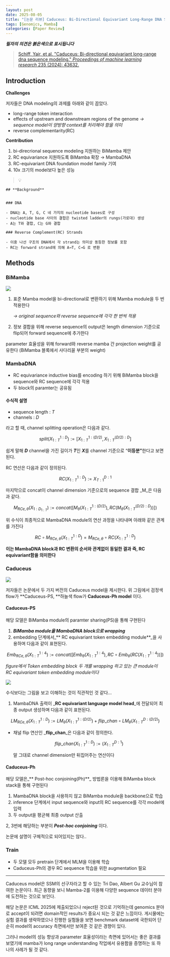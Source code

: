 ```yaml
---
layout: post
date: 2025-08-05
title: "[논문 리뷰] Caduceus: Bi-Directional Equivariant Long-Range DNA Sequence Modeling"
tags: [Genomics, Mamba]
categories: [Paper Review]
---
```


<span class="notion-red">_**필자의 의견은 붉은색으로 표시됩니다**_</span>


> [Schiff, Yair, et al. "Caduceus: Bi-directional equivariant long-range dna sequence modeling." ](https://pmc.ncbi.nlm.nih.gov/articles/PMC12189541/)[_Proceedings of machine learning research_](https://pmc.ncbi.nlm.nih.gov/articles/PMC12189541/)[ 235 (2024): 43632.](https://pmc.ncbi.nlm.nih.gov/articles/PMC12189541/)



## Introduction


**Challenges**


저자들은 DNA modeling의 과제를 아래와 같이 꼽았다.

- long-range token interaction
- effects of upstream and downstream regions of the genome 
_→ sequence model이 양방향 context를 처리해야 함을 의미_
- reverse complementarity(RC)

**Contribution**

1. bi-direcrional sequence modeling 지원하는 BiMamba 제안
1. RC equivariance 지원하도록 BiMamba 확장 → MambaDNA
1. RC-equivariant DNA foundation model family 기여
1. 10x 크기의 model보다 높은 성능

> 💡 


	## **Background**


	### DNA

	- DNA는 A, T, G, C 네 가지의 nucleotide bases로 구성
	- nucleotide base 사이의 결합은 twisted ladder의 rungs(가로대) 생성
	- A는 T와 결합, C는 G와 결합

	### Reverse Complement(RC) Strands

	- 이중 나선 구조의 DNA에서 각 strand는 의미상 동등한 정보를 포함
	- RC는 forward strand에 의해 A→T, C→G 로 변환


## Methods



### BiMamba


![](https://prod-files-secure.s3.us-west-2.amazonaws.com/542b861c-36a8-4051-84e5-8804b6728dba/2c247d59-7815-4980-99f0-8f0d21f445a7/image.png?X-Amz-Algorithm=AWS4-HMAC-SHA256&X-Amz-Content-Sha256=UNSIGNED-PAYLOAD&X-Amz-Credential=ASIAZI2LB466ZAAPQXF2%2F20250911%2Fus-west-2%2Fs3%2Faws4_request&X-Amz-Date=20250911T040114Z&X-Amz-Expires=3600&X-Amz-Security-Token=IQoJb3JpZ2luX2VjEJT%2F%2F%2F%2F%2F%2F%2F%2F%2F%2FwEaCXVzLXdlc3QtMiJHMEUCIQDUqTvFRx9jn%2BuS59m3xjz79YDvgpYGBRcv5su%2B9D3ZIAIgatpNi0SmaNnFQcImLYpAooJUlSUKEiqebDUcFyfSVUcqiAQI%2Ff%2F%2F%2F%2F%2F%2F%2F%2F%2F%2FARAAGgw2Mzc0MjMxODM4MDUiDDe4HOHbY9qihxumbircA0GciLs7cFKYjrw0TN9Bo7o%2FR0XCug%2FVs2h74IJdnLJG0wngUTgPrkrsyQxl9FKI5XLmuyPlxZrvYX8LrYc%2BqzBZwhn1sBBzD5BRZ6%2Bq7kQoYe16SDzUs%2BrKjnakTahl03INeVXp1tPdmxTIxEpoH4TgjdbHBYeeP4bh%2B6%2B2CET2cVxK%2Fl%2Fzex6GmAtlZeeOWoPJ4vb99EZ5CBZg073UO%2Fa2rCt%2BXtrrJwxhLbXeStJrksMYj084X9KWeMiojSZ6kAgMYPWSB6ZuemOXXlsj4RBfBQa6NaItqTYuMLqPgR4uriqKanbVcBhoJ2MT0jpVu2C5uUbM95kKYknSZyHi4cbK1J1VARYlDXPpnHJpjttzYBlilp58rwVVvxEwevIihHE1rBmgLdBagVg27%2B8AhDBcjDljzkbvfIf91fBlbaZXzCtlYMLY4QfH3U5z%2F%2FP9CKAVTICplNpDL7ggwFnJMCTaHeivq3sPHCc%2BandC%2FF3cHY5WoMmDYBrlwdNMWmKzb2Hh3PTfJqGrvMhh19aUM3AE7OIMVzNB6csZ2yQQKO7Stw2rRPWCrL969pAcdO37ZT0owoAoJz%2B6gT%2FELQStWBAQw3sg8mPypwfQ6aVbhy%2FURle6nerTpGFmTEzxMPKKicYGOqUB8QjXRwSyaGXrOgmn6fXzT2IJKQS5rLRFS7QygOyChIKH7VpMdv0kH13XpsJA1r2Q7IIl8B81imY9BUwh8kUBHditncUaPwTMosHiLdWhgqEQUO55e17sEDgmspb2upODDrKSLXLjoSpziMg0pgcOF1IOuknkxl05Z96Xx9QYOeO5t%2FIEqZSX5RiUll277%2BaJcgvnPnKjVZmxm%2FjOYsj%2BJyuq%2Bklg&X-Amz-Signature=04ae56bd8613de53890f3e7bcca175c06903c7c80650c9f27279c5ad55c315dc&X-Amz-SignedHeaders=host&x-amz-checksum-mode=ENABLED&x-id=GetObject)

1. 표준 Mamba model을 bi-directional로 변환하기 위해 Mamba module을 두 번 적용한다

	_→ original sequence와 reverse sequence에 각각 한 번씩 적용_

1. 정보 결합을 위해 reverse sequence의 output은 length dimension 기준으로 flip되어 forward sequence에 추가한다

parameter 효율성을 위해 forward와 reverse mamba 간 projection weight를 공유한다 (BiMamba 블록에서 사다리꼴 부분의 weight)



### MambaDNA

- RC equivariance inductive bias를 encoding 하기 위해 BiMamba block을 sequence와 RC sequence에 각각 적용
- 두 block의 paramter는 공유됨


#### 수식적 설명

- sequence length : _T_
- channels : _D_

라고 할 때,  channel splitting operation은 다음과 같다.


$$
split(X^{1:D}_{1:T}):=[X^{1:(D/2)}_{1:T},X^{(D/2):D}_{1:T}]
$$


<span class="notion-red">쉽게 말해 </span><span class="notion-red">_**D**_</span><span class="notion-red"> channel을 가진 길이가 </span><span class="notion-red">_**T**_</span><span class="notion-red">인 </span><span class="notion-red">_**X**_</span><span class="notion-red">를 channel 기준으로 “</span><span class="notion-red">**이등분”**</span><span class="notion-red">한다고 보면 된다.</span>


RC 연산은 다음과 같이 정의된다.


$$
RC(X^{1:D}_{1:T}):=X^{D:1}_{T:1}
$$


마지막으로 concat이 channel dimension 기준으로의 sequence 결합 _M_은 다음과 같다.


$$
M_{RCe,\theta}(X_{1:D_{1:T}}):=concat([M_{\theta}(X^{1:(D/2)}_{1:T}),RC(M_{\theta}(X^{(D/2):D}_{1:T}))])
$$


위 수식이 최종적으로 MambaDNA module의 연산 과정을 나타내며 아래와 같은 관계를 가진다


$$
RC\circ M_{RCe,\theta}(X^{1:D}_{1:T}) = M_{RCe,\theta} \circ RC(X^{1:D}_{1:T})
$$


**이는 MambaDNA block과 RC 변환의 순서와 관계없이 동일한 결과 즉, RC equivariant함을 의미한다**



### Caduceus


![](https://prod-files-secure.s3.us-west-2.amazonaws.com/542b861c-36a8-4051-84e5-8804b6728dba/f94a60d7-8145-473b-aef9-7c68d3ec604a/image.png?X-Amz-Algorithm=AWS4-HMAC-SHA256&X-Amz-Content-Sha256=UNSIGNED-PAYLOAD&X-Amz-Credential=ASIAZI2LB466ZAAPQXF2%2F20250911%2Fus-west-2%2Fs3%2Faws4_request&X-Amz-Date=20250911T040114Z&X-Amz-Expires=3600&X-Amz-Security-Token=IQoJb3JpZ2luX2VjEJT%2F%2F%2F%2F%2F%2F%2F%2F%2F%2FwEaCXVzLXdlc3QtMiJHMEUCIQDUqTvFRx9jn%2BuS59m3xjz79YDvgpYGBRcv5su%2B9D3ZIAIgatpNi0SmaNnFQcImLYpAooJUlSUKEiqebDUcFyfSVUcqiAQI%2Ff%2F%2F%2F%2F%2F%2F%2F%2F%2F%2FARAAGgw2Mzc0MjMxODM4MDUiDDe4HOHbY9qihxumbircA0GciLs7cFKYjrw0TN9Bo7o%2FR0XCug%2FVs2h74IJdnLJG0wngUTgPrkrsyQxl9FKI5XLmuyPlxZrvYX8LrYc%2BqzBZwhn1sBBzD5BRZ6%2Bq7kQoYe16SDzUs%2BrKjnakTahl03INeVXp1tPdmxTIxEpoH4TgjdbHBYeeP4bh%2B6%2B2CET2cVxK%2Fl%2Fzex6GmAtlZeeOWoPJ4vb99EZ5CBZg073UO%2Fa2rCt%2BXtrrJwxhLbXeStJrksMYj084X9KWeMiojSZ6kAgMYPWSB6ZuemOXXlsj4RBfBQa6NaItqTYuMLqPgR4uriqKanbVcBhoJ2MT0jpVu2C5uUbM95kKYknSZyHi4cbK1J1VARYlDXPpnHJpjttzYBlilp58rwVVvxEwevIihHE1rBmgLdBagVg27%2B8AhDBcjDljzkbvfIf91fBlbaZXzCtlYMLY4QfH3U5z%2F%2FP9CKAVTICplNpDL7ggwFnJMCTaHeivq3sPHCc%2BandC%2FF3cHY5WoMmDYBrlwdNMWmKzb2Hh3PTfJqGrvMhh19aUM3AE7OIMVzNB6csZ2yQQKO7Stw2rRPWCrL969pAcdO37ZT0owoAoJz%2B6gT%2FELQStWBAQw3sg8mPypwfQ6aVbhy%2FURle6nerTpGFmTEzxMPKKicYGOqUB8QjXRwSyaGXrOgmn6fXzT2IJKQS5rLRFS7QygOyChIKH7VpMdv0kH13XpsJA1r2Q7IIl8B81imY9BUwh8kUBHditncUaPwTMosHiLdWhgqEQUO55e17sEDgmspb2upODDrKSLXLjoSpziMg0pgcOF1IOuknkxl05Z96Xx9QYOeO5t%2FIEqZSX5RiUll277%2BaJcgvnPnKjVZmxm%2FjOYsj%2BJyuq%2Bklg&X-Amz-Signature=e2a84c30ba578445354d8e4b90836064f4141a4c674f32385b1fbd3f568f5e89&X-Amz-SignedHeaders=host&x-amz-checksum-mode=ENABLED&x-id=GetObject)


저자들은 논문에서 두 가지 버전의 Caduceus model을 제시한다. 위 그림에서 검정색 flow가 **Caduceus-PS, **하늘색 flow가 **Caduceus-Ph model** 이다.



#### Caduceus-PS


해당 모델은 BiMamba module의 paramter sharing(PS)을 통해 구현된다

1. _**BiMamba module을 MambaDNA block으로 wrapping**_
1. embedding 단계에서_** RC equivariant token embedding module**_을 사용하며 다음과 같이 표현된다.

$$
Emb_{RCe,\theta}(X^{1:4}_{1:T}):=concat([Emb_{\theta}(X^{1:4}_{1:T}),RC \circ Emb_{\theta}(RC(X^{1:4}_{1:T}))])
$$


_figure에서 Token embedding block 두 개를 wrapping 하고 있는 큰 module이 RC equivariant token embedding module이다_


![](https://prod-files-secure.s3.us-west-2.amazonaws.com/542b861c-36a8-4051-84e5-8804b6728dba/b175e4da-71eb-4e91-8c23-a06dabe673c9/image.png?X-Amz-Algorithm=AWS4-HMAC-SHA256&X-Amz-Content-Sha256=UNSIGNED-PAYLOAD&X-Amz-Credential=ASIAZI2LB466ZAAPQXF2%2F20250911%2Fus-west-2%2Fs3%2Faws4_request&X-Amz-Date=20250911T040114Z&X-Amz-Expires=3600&X-Amz-Security-Token=IQoJb3JpZ2luX2VjEJT%2F%2F%2F%2F%2F%2F%2F%2F%2F%2FwEaCXVzLXdlc3QtMiJHMEUCIQDUqTvFRx9jn%2BuS59m3xjz79YDvgpYGBRcv5su%2B9D3ZIAIgatpNi0SmaNnFQcImLYpAooJUlSUKEiqebDUcFyfSVUcqiAQI%2Ff%2F%2F%2F%2F%2F%2F%2F%2F%2F%2FARAAGgw2Mzc0MjMxODM4MDUiDDe4HOHbY9qihxumbircA0GciLs7cFKYjrw0TN9Bo7o%2FR0XCug%2FVs2h74IJdnLJG0wngUTgPrkrsyQxl9FKI5XLmuyPlxZrvYX8LrYc%2BqzBZwhn1sBBzD5BRZ6%2Bq7kQoYe16SDzUs%2BrKjnakTahl03INeVXp1tPdmxTIxEpoH4TgjdbHBYeeP4bh%2B6%2B2CET2cVxK%2Fl%2Fzex6GmAtlZeeOWoPJ4vb99EZ5CBZg073UO%2Fa2rCt%2BXtrrJwxhLbXeStJrksMYj084X9KWeMiojSZ6kAgMYPWSB6ZuemOXXlsj4RBfBQa6NaItqTYuMLqPgR4uriqKanbVcBhoJ2MT0jpVu2C5uUbM95kKYknSZyHi4cbK1J1VARYlDXPpnHJpjttzYBlilp58rwVVvxEwevIihHE1rBmgLdBagVg27%2B8AhDBcjDljzkbvfIf91fBlbaZXzCtlYMLY4QfH3U5z%2F%2FP9CKAVTICplNpDL7ggwFnJMCTaHeivq3sPHCc%2BandC%2FF3cHY5WoMmDYBrlwdNMWmKzb2Hh3PTfJqGrvMhh19aUM3AE7OIMVzNB6csZ2yQQKO7Stw2rRPWCrL969pAcdO37ZT0owoAoJz%2B6gT%2FELQStWBAQw3sg8mPypwfQ6aVbhy%2FURle6nerTpGFmTEzxMPKKicYGOqUB8QjXRwSyaGXrOgmn6fXzT2IJKQS5rLRFS7QygOyChIKH7VpMdv0kH13XpsJA1r2Q7IIl8B81imY9BUwh8kUBHditncUaPwTMosHiLdWhgqEQUO55e17sEDgmspb2upODDrKSLXLjoSpziMg0pgcOF1IOuknkxl05Z96Xx9QYOeO5t%2FIEqZSX5RiUll277%2BaJcgvnPnKjVZmxm%2FjOYsj%2BJyuq%2Bklg&X-Amz-Signature=77ff823c6fe41cf1e043be06b6d4b91977e6ee7a98ff740d05443febb61b0bf6&X-Amz-SignedHeaders=host&x-amz-checksum-mode=ENABLED&x-id=GetObject)


<span class="notion-red">수식보다는 그림을 보고 이해하는 것이 직관적인 것 같다…</span>

1. MambaDNA 출력이 _**RC equivariant language model head**_에 전달되어 최종 output 생성하며 다음과 같이 표현된다.

$$
LM_{RCe,\theta}(X^{1:D}_{1:T}):= LM_{\theta}(X^{1:(D/2)}_{1:T})+flip\_chan\circ LM_{\theta}(X^{D:(D/2)}_{1:T})
$$

- 채널 flip 연산인 _**flip\_chan**_은 다음과 같이 정의한다.

	$$
	flip\_chan(X^{1:D}_{1:T}):=(X^{D:1}_{1:T})
	$$


	말 그대로 channel dimension만 뒤집어주는 연산이다



#### Caduceus-Ph


해당 모델은_** Post-hoc conjoining(Ph)**_ 방법론을 이용해 BiMamba block stack을 통해 구현된다

1. MambaDNA block을 사용하지 않고 BiMamba module을 backbone으로 학습
1. inference 단계에서 input sequence와 input의 RC sequence를 각각 model에 입력
1. 두 output을 평균해 최종 output 산출

2, 3번에 해당하는 부분이 _**Post-hoc conjoining**_ 이다.


<span class="notion-red">논문에 설명이 구체적으로 되어있지는 않다..</span>



### Train

- 두 모델 모두 pretrain 단계에서 MLM을 이용해 학습
- Caduceus-Ph의 경우 RC sequence 학습을 위한 augmentation 필요

---


<span class="notion-red">Caduceus model은 SSM의 선구자라고 할 수 있는 Tri Dao, Albert Gu 교수님이 참여한 논문이다. 최근 동향을 보니 Mamba-2를 이용해 다양한 sequence 데이터 분야에 도전하는 것으로 보인다.</span>


<span class="notion-red">해당 논문은 ICML 2025에 제출되었으나 reject된 것으로 기억하는데 genomics 분야로 accept이 되려면 domain적인 results가 중요시 되는 것 같은 느낌이다. 게시물에는 실험 결과를 생략하였으나 진행한 실험들을 보면 benchmark dataset에 국한되어 단순히 model의 accuracy 측면에서만 보여준 것 같은 경향이 있다.</span>


<span class="notion-red">그러나 model의 성능 향상과 parameter 효율성이라는 측면에 있어서는 좋은 결과를 보였기에 mamba가 long range understanding 작업에서 유용함을 증명하는 또 하나의 사례가 될 것 같다.</span>

